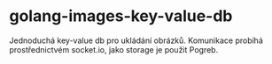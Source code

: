 # golang-images-key-value-db

Jednoduchá key-value db pro ukládání obrázků. Komunikace probíhá prostřednictvém socket.io, jako storage je použit Pogreb.  
